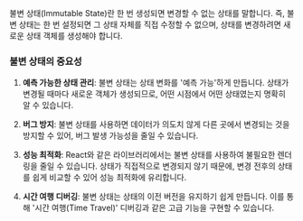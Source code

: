 불변 상태(Immutable State)란 한 번 생성되면 변경할 수 없는 상태를 말합니다. 
즉, 불변 상태는 한 번 설정되면 그 상태 자체를 직접 수정할 수 없으며, 상태를 변경하려면 새로운 상태 객체를 생성해야 합니다.

### 불변 상태의 중요성

1. **예측 가능한 상태 관리**: 불변 상태는 상태 변화를 '예측 가능'하게 만듭니다. 상태가 변경될 때마다 새로운 객체가 생성되므로, 어떤 시점에서 어떤 상태였는지 명확히 알 수 있습니다.
    
2. **버그 방지**: 불변 상태를 사용하면 데이터가 의도치 않게 다른 곳에서 변경되는 것을 방지할 수 있어, 버그 발생 가능성을 줄일 수 있습니다.
    
3. **성능 최적화**: React와 같은 라이브러리에서는 불변 상태를 사용하여 불필요한 렌더링을 줄일 수 있습니다. 상태가 직접적으로 변경되지 않기 때문에, 변경 전후의 상태를 쉽게 비교할 수 있어 성능 최적화에 유리합니다.
    
4. **시간 여행 디버깅**: 불변 상태는 상태의 이전 버전을 유지하기 쉽게 만듭니다. 이를 통해 '시간 여행(Time Travel)' 디버깅과 같은 고급 기능을 구현할 수 있습니다.